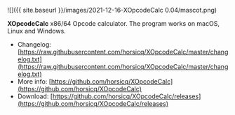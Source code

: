 ![]({{ site.baseurl }}/images/2021-12-16-XOpcodeCalc 0.04/mascot.png)

**XOpcodeCalc** x86/64 Opcode calculator. The program works on macOS, Linux and Windows.

- Changelog: [https://raw.githubusercontent.com/horsicq/XOpcodeCalc/master/changelog.txt](https://raw.githubusercontent.com/horsicq/XOpcodeCalc/master/changelog.txt)
- More info: [https://github.com/horsicq/XOpcodeCalc](https://github.com/horsicq/XOpcodeCalc)
- Download: [https://github.com/horsicq/XOpcodeCalc/releases](https://github.com/horsicq/XOpcodeCalc/releases)


